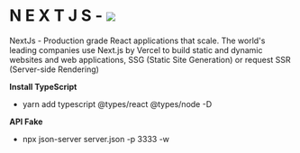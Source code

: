 # N E X T J S - ![](https://upload.wikimedia.org/wikipedia/commons/thumb/8/8e/Nextjs-logo.svg/1200px-Nextjs-logo.svg.png)

NextJs - Production grade React applications that scale. The world's leading companies use Next.js by Vercel to build static and dynamic websites and web applications,  SSG (Static Site Generation) or request SSR (Server-side Rendering) 

**Install TypeScript**
 - yarn add typescript @types/react @types/node -D

**API Fake**
 - npx json-server server.json -p 3333 -w
